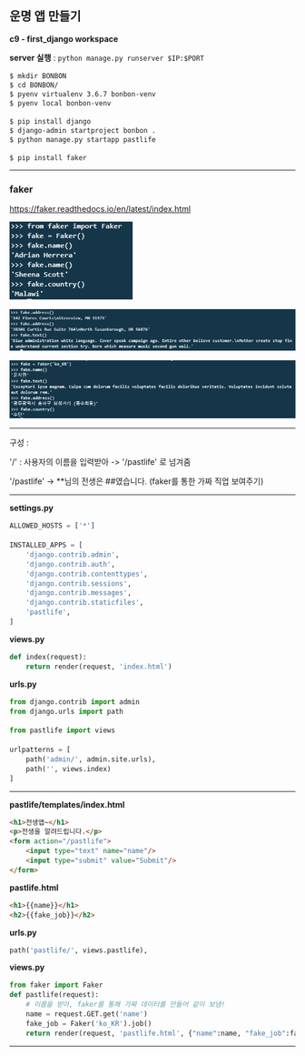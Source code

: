 ## 운명 앱 만들기

**c9 - first_django workspace**

**server 실행** :  `python manage.py runserver $IP:$PORT`

```
$ mkdir BONBON
$ cd BONBON/
$ pyenv virtualenv 3.6.7 bonbon-venv
$ pyenv local bonbon-venv 

$ pip install django
$ django-admin startproject bonbon .
$ python manage.py startapp pastlife

$ pip install faker
```

---

### faker

https://faker.readthedocs.io/en/latest/index.html

![1550449845186](../typora-user-images/1550449845186.png)

![1550449938668](../typora-user-images/1550449938668.png)

![1550450060734](../typora-user-images/1550450060734.png)

---

구성 : 

'/' : 사용자의 이름을 입력받아 -> '/pastlife' 로 넘겨줌

'/pastlife' -> **님의 전생은 ##였습니다. (faker를 통한 가짜 직업 보여주기)

---

**settings.py**

```python
ALLOWED_HOSTS = ['*']

INSTALLED_APPS = [
    'django.contrib.admin',
    'django.contrib.auth',
    'django.contrib.contenttypes',
    'django.contrib.sessions',
    'django.contrib.messages',
    'django.contrib.staticfiles',
    'pastlife',
]
```

**views.py**

```python
def index(request):
    return render(request, 'index.html')
```

**urls.py**

```python
from django.contrib import admin
from django.urls import path

from pastlife import views 

urlpatterns = [
    path('admin/', admin.site.urls),
    path('', views.index)
]
```

---

**pastlife/templates/index.html**

```html
<h1>전생앱~</h1>
<p>전생을 알려드립니다.</p>
<form action="/pastlife">
    <input type="text" name="name"/>
    <input type="submit" value="Submit"/>
</form>
```

**pastlife.html**

```html
<h1>{{name}}</h1>
<h2>{{fake_job}}</h2>
```

**urls.py**

```python
path('pastlife/', views.pastlife),
```

**views.py**

```python
from faker import Faker
def pastlife(request):
    # 이름을 받아, faker를 통해 가짜 데이터를 만들어 같이 보냄!
    name = request.GET.get('name')
    fake_job = Faker('ko_KR').job()
    return render(request, 'pastlife.html', {"name":name, "fake_job":fake_job})
```

---































